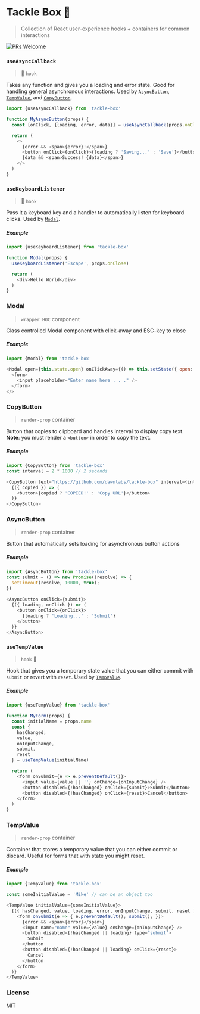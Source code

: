 # Tackle Box 🎣
> Collection of React user-experience hooks + containers for common interactions

[![PRs Welcome](https://img.shields.io/badge/PRs-welcome-brightgreen.svg)](http://makeapullrequest.com)

### `useAsyncCallback`
> 🎣 `hook`

Takes any function and gives you a loading and error state. Good for handling
general asynchronous interactions. Used by [`AsyncButton`](#asyncbutton), [`TempValue`](#tempvalue), and [`CopyButton`](#copybutton).

```js
import {useAsyncCallback} from 'tackle-box'

function MyAsyncButton(props) {
  const [onClick, {loading, error, data}] = useAsyncCallback(props.onClick)

  return (
    <>
      {error && <span>{error}!</span>}
      <button onClick={onClick}>{loading ? 'Saving...' : 'Save'}</button>  
      {data && <span>Success! {data}</span>}
    </>
  )
}
```

### `useKeyboardListener`
> 🎣 `hook`

Pass it a keyboard key and a handler to automatically listen for keyboard clicks. Used by [`Modal`](#modal).


##### Example
```js
import {useKeyboardListener} from 'tackle-box'

function Modal(props) {
  useKeyboardListener('Escape', props.onClose)

  return (
    <div>Hello World</div>
  )
}
```

### Modal
> `wrapper HOC` component

Class controlled Modal component with click-away and ESC-key to close

##### Example
```javascript
import {Modal} from 'tackle-box'

<Modal open={this.state.open} onClickAway={() => this.setState({ open: false})}>
  <form>
    <input placeholder="Enter name here . . ." />
  </form>
</>
```

### CopyButton
> `render-prop` container

Button that copies to clipboard and handles interval to display copy text.
**Note**: you must render a `<button>` in order to copy the text.

##### Example
```javascript
import {CopyButton} from 'tackle-box'
const interval = 2 * 1000 // 2 seconds

<CopyButton text="https://github.com/dawnlabs/tackle-box" interval={interval}>
  {({ copied }) => (
    <button>{copied ? 'COPIED!' : 'Copy URL'}</button>
  )}
</CopyButton>
```

### AsyncButton
> `render-prop` container

Button that automatically sets loading for asynchronous button actions

##### Example
```javascript
import {AsyncButton} from 'tackle-box'
const submit = () => new Promise((resolve) => {
  setTimeout(resolve, 10000, true);
})

<AsyncButton onClick={submit}>
  {({ loading, onClick }) => (
    <button onClick={onClick}>
      {loading ? 'Loading...' : 'Submit'}
    </button>
  )}
</AsyncButton>
```

### `useTempValue`
> `hook` 🎣

Hook that gives you a temporary state value that you can either commit with `submit` or revert with `reset`. Used by [`TempValue`](#tempvalue).

##### Example

```javascript
import {useTempValue} from 'tackle-box'

function MyForm(props) {
  const initialName = props.name
  const {
    hasChanged,
    value,
    onInputChange,
    submit,
    reset
  } = useTempValue(initialName)

  return (
    <form onSubmit={e => e.preventDefault()}>
      <input value={value || ''} onChange={onInputChange} />
      <button disabled={!hasChanged} onClick={submit}>Submit</button>
      <button disabled={!hasChanged} onClick={reset}>Cancel</button>
    </form>
  )
}
```

### TempValue
> `render-prop` container

Container that stores a temporary value that you can either commit or discard. Useful for forms that with state you might reset.

##### Example
```javascript
import {TempValue} from 'tackle-box'

const someInitialValue = 'Mike' // can be an object too

<TempValue initialValue={someInitialValue}>
  {({ hasChanged, value, loading, error, onInputChange, submit, reset }) => (
    <form onSubmit(e => { e.preventDefault(); submit(); })>
      {error && <span>{error}</span>}
      <input name="name" value={value} onChange={onInputChange} />
      <button disabled={!hasChanged || loading} type="submit">
        Submit
      </button
      <button disabled={!hasChanged || loading} onClick={reset}>
        Cancel
      </button
    </form>
  )}
</TempValue>
```

### License
MIT
